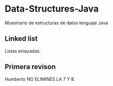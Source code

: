 # Data-Structures-Java
Muestrario de estructuras de datos lenguaje Java

## Linked list
Listas enlazadas.

## Primera revison
Humberto NO ELIMINES LA 7 Y 8.